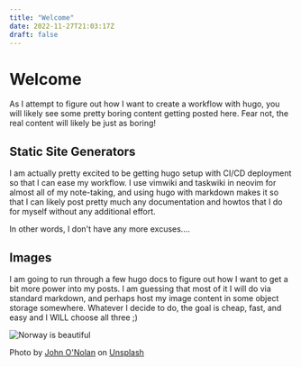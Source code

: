 ```yaml
---
title: "Welcome"
date: 2022-11-27T21:03:17Z
draft: false
---
```

# Welcome

As I attempt to figure out how I want to create a workflow with hugo, you will likely see some pretty boring content getting posted here. Fear not, the real content will likely be just as boring!

## Static Site Generators

I am actually pretty excited to be getting hugo setup with CI/CD deployment so that I can ease my workflow. I use vimwiki and taskwiki in neovim for almost all of my note-taking, and using hugo with markdown makes it so that I can likely post pretty much any documentation and howtos that I do for myself without any additional effort. 

In other words, I don't have any more excuses....

## Images

I am going to run through a few hugo docs to figure out how I want to get a bit more power into my posts. I am guessing that most of it I will do via standard markdown, and perhaps host my image content in some object storage somewhere. Whatever I decide to do, the goal is cheap, fast, and easy and I WILL choose all three ;)

![Norway is beautiful](img/norway.jpg)

Photo by <a href="https://unsplash.com/@johnonolan?utm_source=unsplash&utm_medium=referral&utm_content=creditCopyText">John O'Nolan</a> on <a href="https://unsplash.com/s/photos/norway?utm_source=unsplash&utm_medium=referral&utm_content=creditCopyText">Unsplash</a>
  
